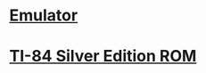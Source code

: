 # [**Emulator**](/MATH18/emulator/Wabbitemu.exe)
# [**TI-84 Silver Edition ROM**](/MATH18/emulator/TI84SE.rom)